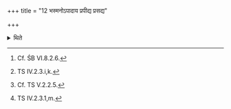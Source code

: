 +++
title = "12 भस्मनोऽपादाय प्रपीद्य प्रसद्य"

+++

<details><summary>थिते</summary>

12. Having taken (a little quantity) of the ashes (thrown in water by means of his finger),[^1] having pressed it, (and) with two verses beginning with prasadya bhasmanā[^2] having kept (the ash back in the fire-pan) he returns[^3] with punarūrjā saha rayyā....[^4]   

[^1]: Cf. ŚB VI.8.2.6.   

[^2]: TS IV.2.3.i,k.   

[^3]: Cf. TS V.2.2.5.  

[^4]: TS IV.2.3.1,m.  
</details>
